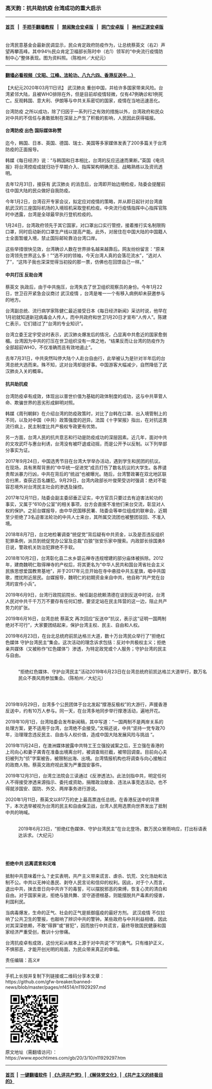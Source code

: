 ### 高天韵：抗共助抗疫 台湾成功的重大启示
------------------------

#### [首页](https://github.com/gfw-breaker/banned-news/blob/master/README.md) &nbsp;&nbsp;|&nbsp;&nbsp; [手把手翻墙教程](https://github.com/gfw-breaker/guides/wiki) &nbsp;&nbsp;|&nbsp;&nbsp; [禁闻聚合安卓版](https://github.com/gfw-breaker/bn-android) &nbsp;&nbsp;|&nbsp;&nbsp; [网门安卓版](https://github.com/oGate2/oGate) &nbsp;&nbsp;|&nbsp;&nbsp; [神州正道安卓版](https://github.com/SzzdOgate/update) 



<div><img alt="" class="aligncenter wp-post-image" src="https://i.epochtimes.com/assets/uploads/2020/02/476c26c647e783680f6a41e884f833e1-600x400.jpg"/>
<div class="red16 caption">
 台湾民意基金会最新民调显示，民众肯定政府防疫作为，让总统蔡英文（右2）声望再攀高峰。其中94％民众肯定卫福部长陈时中（右1）领军的“中央流行疫情防制中心”整体表现。图为资料照。（陈柏州／大纪元）
</div>
</div><hr/>

#### [翻墙必看视频（文昭、江峰、法轮功、八九六四、香港反送中...）](https://github.com/gfw-breaker/banned-news/blob/master/pages/link3.md)

<div><p>
 【大纪元2020年03月11日讯】
 <ok href="https://www.epochtimes.com/gb/tag/%E6%AD%A6%E6%B1%89%E8%82%BA%E7%82%8E.html">
  武汉肺炎
 </ok>
 重创中国，并给许多国家带来风险。台湾紧邻大陆，且被WHO排除在外，但是目前却疫情轻微，仅有47例确诊和1例死亡。反观韩国、意大利、伊朗等与中共关系密切的国家，疫情在当地迅速恶化。
</p>
<p>
 <ok href="https://www.epochtimes.com/gb/tag/%E5%8F%B0%E6%B9%BE%E9%98%B2%E7%96%AB.html">
  台湾防疫
 </ok>
 之所以成功，除了归因于一系列行之有效的措施以外，台湾政府和民众对中共的不信任与勇敢抵制在深层上产生了积极的影响，人民因此获得福报。
</p>
<h4>
 <strong>
  <ok href="https://www.epochtimes.com/gb/tag/%E5%8F%B0%E6%B9%BE%E9%98%B2%E7%96%AB.html">
   台湾防疫
  </ok>
  出色 国际媒体称赞
 </strong>
</h4>
<p>
 迄今，韩国、日本、英国、德国、瑞士、美国等多家媒体发表了200多篇关于台湾防疫的正面报导。
</p>
<p>
 韩媒《每日经济》说：“与韩国和日本相比，台湾的反应迅速而果断。”英国《电讯报》将台湾控疫成就归功于早期介入、指挥架构明确灵活、战略熟练以及资讯透明。
</p>
<p>
 去年12月31日，接获有
 <ok href="https://www.epochtimes.com/gb/tag/%E6%AD%A6%E6%B1%89%E8%82%BA%E7%82%8E.html">
  武汉肺炎
 </ok>
 的消息后，台湾即开始边境检疫，陆委会提醒前往中国大陆的民众做好自我防疫。
</p>
<p>
 今年1月2日，台湾召开专家会议，拟定应对疫情的策略，并从即日起针对台湾直航武汉的三座国际机场的入境班机采取登机检疫。中央流行疫情指挥中心指挥官陈时中透露，台湾是全球最早执行登机检疫的。
</p>
<p>
 1月24日，台湾政府领先于其它国家，对口罩出口实行管控，接着推行实名制限购口罩，同时启动新的口罩生产线以提高产能。此外，对居住在中国大陆的中国籍人士全面暂缓入境，禁止国际邮轮靠泊台湾口岸。
</p>
<p>
 这些举措很快见效，台湾确诊人数在世界排名越来越靠后。网友纷纷留言：“原来台湾领先世界这么多！”“选不对的领袖，今天台湾人真的会落花流水”，“选对人了”，“这阵子我也深深觉得当初投的那一票，仿佛也在回馈自己一样。”
</p>
<h4>
 <strong>
  中共打压 反助台湾
 </strong>
</h4>
<p>
 <ok href="https://www.epochtimes.com/gb/tag/%E8%94%A1%E8%8B%B1%E6%96%87.html">
  蔡英文
 </ok>
 执政后，由于中共施压，台湾失去了世卫组织观察员的身份。今年1月22日，世卫召开紧急会议商讨
 <ok href="https://www.epochtimes.com/gb/tag/%E6%AD%A6%E6%B1%89%E7%96%AB%E6%83%85.html">
  武汉疫情
 </ok>
 ，台湾是唯一一个有移入病例却未获邀参与的地方。
</p>
<p>
 台湾副总统、流行病学家陈健仁最近接受日本《每日经济新闻》采访时说，他早在1月初就知道新冠病毒会人传人，而中共政府和世卫1月20日才宣布“人传人”。陈建仁表示，它们错过了“台湾的专业知识”。
</p>
<p>
 台湾立委王定宇受访时表示，武汉肺炎爆发后的情况，凸显离中共愈近的国家愈倒楣。台湾因为中共的打压在世卫组织没有一席之地，“结果反而让台湾的防疫作为全部超前WHO，不仅准确而且有效地遏止”。
</p>
<p>
 去年7月31日，中共突然叫停大陆个人赴台自由行，此举被认为是针对半年后的台湾总统大选而来。殊不知，这对台湾却是好事。中国游客大幅减少，自然降低了武汉肺炎入关的概率。
</p>
<h4>
 <strong>
  抗共助抗疫
 </strong>
</h4>
<p>
 台湾防疫卓有成效，体现出以普世价值为基础的政体制度的成功，这与中共草菅人命、欺骗世界的恶劣形成鲜明对照。
</p>
<p>
 韩媒《周刊朝鲜》在介绍台湾的防疫政策时，对比了台韩在口罩、出入境管制上的不同，以及对中国（中共）政策强度的迥异。法国《十字架报》指出，在对抗这类流行病上，民主制度比共产极权专政更有优势。
</p>
<p>
 另一方面，台湾人民的抗共意志和行动是防疫成功的深层因素。近几年，面对中共的文攻武吓与惠台利诱，台湾没有被吓退或动摇，而是公开予以反制。以下列举部分事实为证。
</p>
<p>
 2017年9月24日，中国选秀节目在台湾大学举办活动，遇到学生和民团的抗议。在现场，具有黑帮背景的“中华统一促进党”成员打伤了数名抗议的大学生。各界谴责帮派暴力行凶，中共在背后的“统战”也被曝光。随后，台湾警政署在双北地区联合扫黑，查获近百名嫌犯。9月29日，台湾内政部长叶俊荣受访时强调：绝对不能容忍境外对台湾民主社会的渗透及操控。
</p>
<p>
 2017年12月11日，陆委会副主委邱垂正证实，中方官员只要过去有迫害法轮功的事实，又属于“610办公室”的相关事项，台方会直接不准他们来台交流，彰显对人权的保护。之前台媒报导，由中华民国移民署、陆委会等单位组成的联审会，近期至少拒绝了3名迫害法轮功的中共人士来台，其所属交流团也被整团驳回、不准入境。
</p>
<p>
 2018年8月7日，台北地检署调查“统促党”背后疑有中共资金，以及是否违反组织犯罪条例，派员到统促党办公室及总裁“白狼”张安乐家中搜索。内政部长徐国勇8日说，警政机关防治犯罪绝不手软。
</p>
<p>
 2018年10月2日，台湾彰化县二水乡碧云禅寺违规增建的部分庙体被拆除。2012年，建商魏明仁取得禅寺的产权后，将其更名为“中华人民共和国台湾省社会主义民族思想爱国教育基地”，并于2017年元旦开始在寺中悬挂中共五星旗，唱中共国歌，搅扰附近居民。台媒报导，魏明仁的初期资金来自中共，他自称“共产党在台湾的宣传小兵”。
</p>
<p>
 2019年6月9日，台湾行政院前院长、候任副总统赖清德在谈到反送中时说，台湾人民对中共千千万万不要存有任何幻想，要坚定站在民主阵营的这一边，阻止共产势力的扩张。
</p>
<p>
 2019年6月16日，台湾总统
 <ok href="https://www.epochtimes.com/gb/tag/%E8%94%A1%E8%8B%B1%E6%96%87.html">
  蔡英文
 </ok>
 再次回应“反送中”抗议，表示这“证明一国两制绝对不可行”，大家要团结起来，保护台湾主权、民主、自由和人权。
</p>
<p>
 2019年6月23日，在台北总统府前凯达格兰大道，数十万台湾民众举行了“拒绝红色媒体 守护台湾民主”集会。这次活动的理念诉求包括：反对中共极权主义；拒绝亲共媒体（又被称作“红色媒体”）渗透，为特定政党或个人服务；守护台湾的民主与自由。
</p>
<figure class="wp-caption aligncenter" id="attachment_11931731" style="width: 600px">
 <ok href="http://i.epochtimes.com/assets/uploads/2020/03/1906230947222384.jpg">
  <img alt="" class="size-large wp-image-11931731" src="http://i.epochtimes.com/assets/uploads/2020/03/1906230947222384-600x400.jpg"/>
 </ok>
 <br/><figcaption class="wp-caption-text">
  “拒绝红色媒体、守护台湾民主”活动2019年6月23日在台湾总统府前凯达格兰大道举行，数万名民众不畏风雨参加集会。（陈柏州／大纪元）
 </figcaption><br/>
</figure><br/>
<p>
 2019年9月29日，台湾多个公民团体于台北发起“撑港反极权”的大游行，声援香港反送中，约有10万人参与。同一天，在台湾多地同步举行撑港活动，遍地开花。
</p>
<p>
 2019年10月1日，台湾陆委会发布新闻稿，其中写道：“一国两制不是两岸关系的处理方案，更不适用于台湾，台湾绝不会接受。”文稿还说，中共“坚持一党专政70年，治理理念违反民主、自由与人权价值，造成中国大陆发展风险与挑战 ”。
</p>
<p>
 2019年11月24日，在澳洲媒体披露中共特工王立强投诚案之后，王立强在香港的上司向心和妻子龚青在准备出境离台时，被调查局拦截，被带回调查。目前向心夫妇被列为“侦”字案被告，被限制出海、出境。台湾情报机构也将调查与向心接触过的政商人物。蔡英文政府视此案为严重国安事件。
</p>
<p>
 2019年12月31日，台湾立法院会三读通过《反渗透法》。此法剑指中共，明定任何人不得接受渗透来源指示、委托或资助，捐赠政治献金、违法从事竞选活动，也不得就涉国安、国防、外交、两岸事务进行游说。
</p>
<p>
 2020年1月11日，蔡英文以817万的史上最高票连任总统。在香港反送中的背景下，本次选举被视为台湾的民主和自由保卫战，台湾人民用选票向世界发出了抵制中共的呐喊。
</p>
<figure class="wp-caption aligncenter" id="attachment_11931754" style="width: 600px">
 <ok href="http://i.epochtimes.com/assets/uploads/2020/03/15aad3dff47eaea1_ttl7dayKkN_S__9240636.jpg">
  <img alt="" class="size-large wp-image-11931754" src="http://i.epochtimes.com/assets/uploads/2020/03/15aad3dff47eaea1_ttl7dayKkN_S__9240636-600x450.jpg"/>
 </ok>
 <br/><figcaption class="wp-caption-text">
  2019年6月23日，“拒绝红色媒体、守护台湾民主”在台北登场，数万民众冒雨响应，打出标语表达诉求。（大纪元）
 </figcaption><br/>
</figure><br/>
<h4>
 <strong>
  拒绝中共 远离谎言和灾难
 </strong>
</h4>
<p>
 抵制中共意味着什么？史实表明，共产主义带来谎言、虐杀、饥荒、文化浩劫和法制不公。中共以无神论愚民、剥夺人民言论和信仰的权利。因此，对于个人而言，退出中共，抹去昔日向中共许下的毒誓，可以摆脱邪恶的束缚，恢复心灵的清白和自由。对于国家来说，拒绝与狼共舞、坚守道德根基，则能摆脱共产毒素的侵害，利国利民。
</p>
<p>
 当病毒爆发，生命的正气、社会的正气是抵御瘟疫的最好方剂。
 <ok href="https://www.epochtimes.com/gb/tag/%E6%AD%A6%E6%B1%89%E7%96%AB%E6%83%85.html">
  武汉疫情
 </ok>
 不仅拉响了公共卫生的警报，也敲响了辨识中共的警钟。某些政府与中共利益相缠，因此对其深深依赖，不敢“得罪”或“冒犯”，因而放行中共谎言，最终导致国民健康和国家经济严重受创，教训十分惨痛。
</p>
<p>
 台湾抗疫卓有成效，这份光彩从根本上源于对中共说“不”的勇气。只有维护正义，不惧邪恶，才能开创光明的局面，为民众带来真正的幸福。
</p>
<p>
 责任编辑：高义#
</p>
</div>
<hr/>
手机上长按并复制下列链接或二维码分享本文章：<br/>
https://github.com/gfw-breaker/banned-news/blob/master/pages/nf4514/n11929297.md <br/>
<a href='https://github.com/gfw-breaker/banned-news/blob/master/pages/nf4514/n11929297.md'><img src='https://github.com/gfw-breaker/banned-news/blob/master/pages/nf4514/n11929297.md.png'/></a> <br/>
原文地址（需翻墙访问）：https://www.epochtimes.com/gb/20/3/10/n11929297.htm


------------------------
#### [首页](https://github.com/gfw-breaker/banned-news/blob/master/README.md) &nbsp;|&nbsp; [一键翻墙软件](https://github.com/gfw-breaker/nogfw/blob/master/README.md) &nbsp;| [《九评共产党》](https://github.com/gfw-breaker/9ping.md/blob/master/README.md#九评之一评共产党是什么) | [《解体党文化》](https://github.com/gfw-breaker/jtdwh.md/blob/master/README.md) | [《共产主义的终极目的》](https://github.com/gfw-breaker/gczydzjmd.md/blob/master/README.md)


<img src='http://gfw-breaker.win/banned-news/pages/nf4514/n11929297.md' width='0px' height='0px'/>